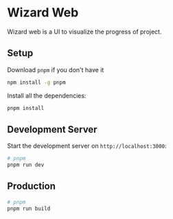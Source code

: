 # Wizard Web

Wizard web is a UI to visualize the progress of project.

## Setup

Download `pnpm` if you don't have it

```bash
npm install -g pnpm
```

Install all the dependencies:

```bash
pnpm install
```

## Development Server

Start the development server on `http://localhost:3000`:

```bash
# pnpm
pnpm run dev
```

## Production

```bash
# pnpm
pnpm run build
```
